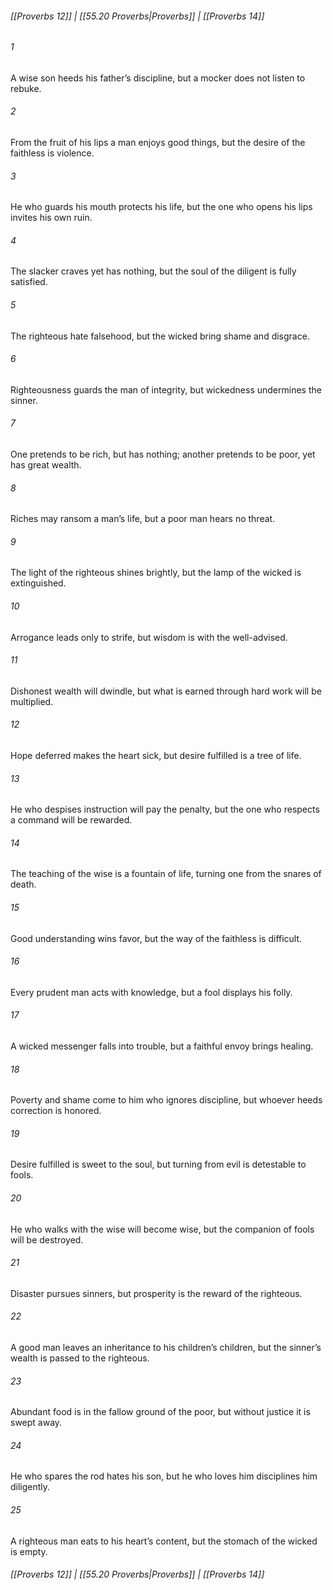 
###### [[Proverbs 12]] | [[55.20 Proverbs|Proverbs]] | [[Proverbs 14]]

###### 1
A wise son heeds his father’s discipline, but a mocker does not listen to rebuke.
###### 2
From the fruit of his lips a man enjoys good things, but the desire of the faithless is violence.
###### 3
He who guards his mouth protects his life, but the one who opens his lips invites his own ruin.
###### 4
The slacker craves yet has nothing, but the soul of the diligent is fully satisfied.
###### 5
The righteous hate falsehood, but the wicked bring shame and disgrace.
###### 6
Righteousness guards the man of integrity, but wickedness undermines the sinner.
###### 7
One pretends to be rich, but has nothing; another pretends to be poor, yet has great wealth.
###### 8
Riches may ransom a man’s life, but a poor man hears no threat.
###### 9
The light of the righteous shines brightly, but the lamp of the wicked is extinguished.
###### 10
Arrogance leads only to strife, but wisdom is with the well-advised.
###### 11
Dishonest wealth will dwindle, but what is earned through hard work will be multiplied.
###### 12
Hope deferred makes the heart sick, but desire fulfilled is a tree of life.
###### 13
He who despises instruction will pay the penalty, but the one who respects a command will be rewarded.
###### 14
The teaching of the wise is a fountain of life, turning one from the snares of death.
###### 15
Good understanding wins favor, but the way of the faithless is difficult.
###### 16
Every prudent man acts with knowledge, but a fool displays his folly.
###### 17
A wicked messenger falls into trouble, but a faithful envoy brings healing.
###### 18
Poverty and shame come to him who ignores discipline, but whoever heeds correction is honored.
###### 19
Desire fulfilled is sweet to the soul, but turning from evil is detestable to fools.
###### 20
He who walks with the wise will become wise, but the companion of fools will be destroyed.
###### 21
Disaster pursues sinners, but prosperity is the reward of the righteous.
###### 22
A good man leaves an inheritance to his children’s children, but the sinner’s wealth is passed to the righteous.
###### 23
Abundant food is in the fallow ground of the poor, but without justice it is swept away.
###### 24
He who spares the rod hates his son, but he who loves him disciplines him diligently.
###### 25
A righteous man eats to his heart’s content, but the stomach of the wicked is empty.

###### [[Proverbs 12]] | [[55.20 Proverbs|Proverbs]] | [[Proverbs 14]]

